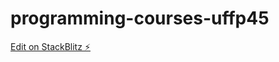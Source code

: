 # programming-courses-uffp45

[Edit on StackBlitz ⚡️](https://stackblitz.com/edit/programming-courses-uffp45)